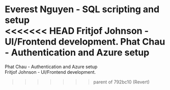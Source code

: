 Everest Nguyen - SQL scripting and setup\
<<<<<<< HEAD
Fritjof Johnson - UI/Frontend development.
Phat Chau - Authentication and Azure setup
=======
Phat Chau - Authentication and Azure setup\
Fritjof Johnson - UI/Frontend development.
>>>>>>> parent of 792bc10 (Revert)
